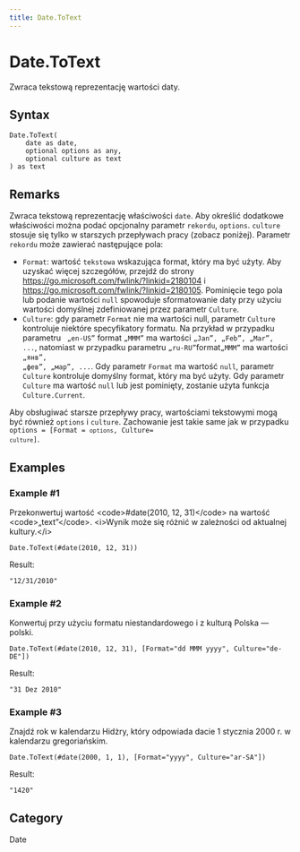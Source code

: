 ```yaml
---
title: Date.ToText
---
```


# Date.ToText


Zwraca tekstową reprezentację wartości daty.


## Syntax

```powerquery
Date.ToText(
    date as date,
    optional options as any,
    optional culture as text
) as text
```


## Remarks

Zwraca tekstową reprezentację właściwości <code>date</code>. Aby określić dodatkowe właściwości można podać opcjonalny parametr <code>rekordu</code>, <code>options</code>. <code>culture</code> stosuje się tylko w starszych przepływach pracy (zobacz poniżej). Parametr <code>rekordu</code> może zawierać następujące pola:<ul>   <li><code>Format</code>: wartość <code>tekstowa</code> wskazująca format, który ma być użyty. Aby uzyskać więcej szczegółów, przejdź do strony https://go.microsoft.com/fwlink/?linkid=2180104 i https://go.microsoft.com/fwlink/?linkid=2180105. Pominięcie tego pola lub podanie wartości <code>null</code> spowoduje sformatowanie daty przy użyciu wartości domyślnej zdefiniowanej przez parametr <code>Culture</code>.</li>   <li><code>Culture</code>: gdy parametr <code>Format</code> nie ma wartości null, parametr <code>Culture</code> kontroluje niektóre specyfikatory formatu. Na przykład w przypadku parametru <code> „en-US”</code> format <code>„MMM”</code> ma wartości <code>„Jan”, „Feb”, „Mar”, ...</code>, natomiast w przypadku parametru <code>„ru-RU”</code>format<code>„MMM”</code> ma wartości <code>„янв”, „фев”, „мар”, ...</code>. Gdy parametr <code>Format</code> ma wartość <code>null</code>, parametr <code>Culture</code> kontroluje domyślny format, który ma być użyty. Gdy parametr <code>Culture</code> ma wartość <code>null</code> lub jest pominięty, zostanie użyta funkcja <code>Culture.Current</code>.</li></ul>Aby obsługiwać starsze przepływy pracy, wartościami tekstowymi mogą być również <code>options</code> i <code>culture</code>. Zachowanie jest takie same jak w przypadku <code>options</code><code> = [Format = <code>options</code>, Culture= <code>culture</code>]</code>.


## Examples

### Example #1 
Przekonwertuj wartość &lt;code&gt;#date(2010, 12, 31)&lt;/code&gt; na wartość &lt;code&gt;„text”&lt;/code&gt;. &lt;i&gt;Wynik może się różnić w zależności od aktualnej kultury.&lt;/i&gt;
```powerquery
Date.ToText(#date(2010, 12, 31))
```

Result: 
```powerquery
"12/31/2010"
```


### Example #2 
Konwertuj przy użyciu formatu niestandardowego i z kulturą Polska — polski.
```powerquery
Date.ToText(#date(2010, 12, 31), [Format="dd MMM yyyy", Culture="de-DE"])
```

Result: 
```powerquery
"31 Dez 2010"
```


### Example #3 
Znajdź rok w kalendarzu Hidżry, który odpowiada dacie 1 stycznia 2000 r. w kalendarzu gregoriańskim.
```powerquery
Date.ToText(#date(2000, 1, 1), [Format="yyyy", Culture="ar-SA"])
```

Result: 
```powerquery
"1420"
```




## Category
Date
